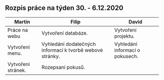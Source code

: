 ## Rozpis práce na týden 30. - 6.12.2020

| Martin                                                                            | Filip                                               | David                                                              |
|-----------------------------------------------------------------------------------|-----------------------------------------------------|--------------------------------------------------------------------|
| Práce na webu | Vytvoření databáze. | Vytvoření projektu. |
| Vytvoření menu.                                          | Vyhledání dodatečných informací k tvorbě webové stránky.           | Vyhledání informací o pokusech.                            |
| Vytvoření stránek.                                 | Rozepsaní pokusů.   |                 |

